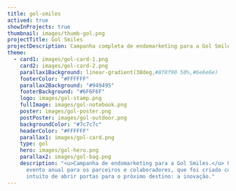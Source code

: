 ```yaml
---
title: gol-smiles
actived: true
showInProjects: true
thumbnail: images/thumb-gol.png
projectTitle: Gol Smiles
projectDescription: Campanha completa de endomarketing para a Gol Smiles, que fala sobre inovação e os novos caminhos para o futuro da empresa e dos colaboradores, com um evento chamado Unland, que faz parte dos eventos anuais da Gol.
theme:
  - card1: images/gol-card-1.png
    card2: images/gol-card-2.png
    parallax1Background: linear-gradient(38deg,#8f8f90 50%,#6e6e6e)
    footerColor: "#FFFFFF"
    parallax2Background: "#949495"
    footerBackground: "#6F6F6F"
    logo: images/gol-stamp.png
    fullImage: images/gol-notebook.png
    poster: images/gol-poster.png
    postPoster: images/gol-outdoor.png
    backgroundColor: "#7c7c7c"
    headerColor: "#FFFFFF"
    parallax1: images/gol-card.png
    type: gol
    hero: images/gol-hero.png
    parallax2: images/gol-bag.png
    description: "<u>Campanha de endomarketing para a Gol Smiles.</u> Um
      evento anual para os parceiros e colaboradores, que foi criado com o
      intuito de abrir portas para o próximo destino: a inovação."
---
```

